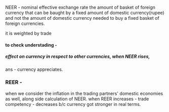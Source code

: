 NEER - nominal effective exchange rate
the amount of basket of foreign currency that can be baught by a fixed amount of domestic currency(rupee)
and not the amount of domestic currency needed to buy a fixed basket of foreign currencies.

it is weighted by trade
#### to check understading - 
##### effect on currency in respect to other currencies, when NEER rises, 
ans - currency appreciates.

### REER - 
when we consider the inflation in the trading partners' domestic economies as well, along side calculation of NEER.
when REER increases - trade competency - decreases b/c currency got stronger in real terms.